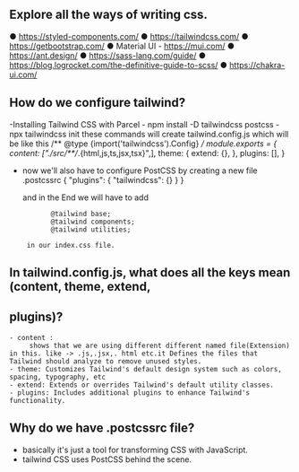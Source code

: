 ## Explore all the ways of writing css.
   
   ● https://styled-components.com/
   ● https://tailwindcss.com/
   ● https://getbootstrap.com/
   ● Material UI - https://mui.com/
   ● https://ant.design/
   ● https://sass-lang.com/guide/
   ● https://blog.logrocket.com/the-definitive-guide-to-scss/
   ● https://chakra-ui.com/

## How do we configure tailwind?
  -Installing Tailwind CSS with Parcel
     - npm install -D tailwindcss postcss
     - npx tailwindcss init
   these commands will create tailwind.config.js
     which will be like this 
            /** @type {import('tailwindcss').Config} */
                  module.exports = {
                  content: ["./src/**/*.{html,js,ts,jsx,tsx}",],
                  theme: {
                     extend: {},
                  },
                  plugins: [],
                  }

  - now we'll also have to configure PostCSS 
      by creating a new file .postcssrc
           {
              "plugins": {
                  "tailwindcss": {}
                  }
            }

    and in the End we will have to add 

               @tailwind base;
               @tailwind components;
               @tailwind utilities;

         in our index.css file.

   

## In tailwind.config.js, what does all the keys mean (content, theme, extend,
## plugins)?

    - content :
         shows that we are using different different named file(Extension) in this. like -> .js,.jsx,. html etc.it Defines the files that Tailwind should analyze to remove unused styles.
    - theme: Customizes Tailwind's default design system such as colors, spacing, typography, etc
    - extend: Extends or overrides Tailwind's default utility classes.
    - plugins: Includes additional plugins to enhance Tailwind's functionality.




## Why do we have .postcssrc file?
 - basically it's just a tool for  transforming CSS with JavaScript.
 - tailwind CSS uses PostCSS behind the scene.


